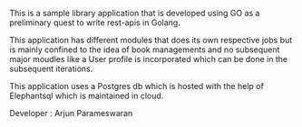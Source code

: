 This is a sample library application that is developed using GO as a preliminary quest to write rest-apis in Golang.

This application has different modules that does its own respective jobs but is mainly confined to the idea of book managements and
no subsequent major moudles like a User profile is incorporated which can be done in the subsequent iterations.

This application uses a Postgres db which is hosted with the help of Elephantsql which is maintained in cloud. 


Developer : Arjun Parameswaran
